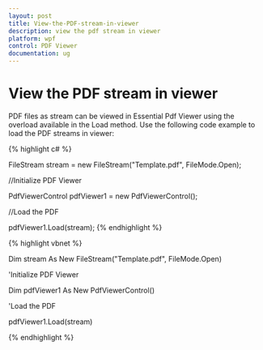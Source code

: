 ```yaml
---
layout: post
title: View-the-PDF-stream-in-viewer
description: view the pdf stream in viewer
platform: wpf
control: PDF Viewer
documentation: ug
---
```


# View the PDF stream in viewer

PDF files as stream can be viewed in Essential Pdf Viewer using the overload available in the Load method. Use the following code example to load the PDF streams in viewer:

{% highlight c# %}

FileStream stream = new FileStream("Template.pdf", FileMode.Open);

//Initialize PDF Viewer

PdfViewerControl pdfViewer1 = new PdfViewerControl();



//Load the PDF

pdfViewer1.Load(stream);
{% endhighlight %}


{% highlight vbnet %}

Dim stream As New FileStream("Template.pdf", FileMode.Open)



'Initialize PDF Viewer

Dim pdfViewer1 As New PdfViewerControl()



'Load the PDF

pdfViewer1.Load(stream)

{% endhighlight %}

